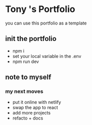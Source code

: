 # Tony 's Portfolio

you can use this portfolio as a template

## init the portfolio

- npm i
- set your local variable in the .env
- npm run dev

## note to myself

### my next moves

- put it online with netlify
- swap the app to react
- add more projects
- refacto + docs
